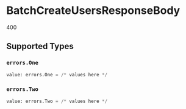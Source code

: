 # BatchCreateUsersResponseBody

400


## Supported Types

### `errors.One`

```python
value: errors.One = /* values here */
```

### `errors.Two`

```python
value: errors.Two = /* values here */
```

